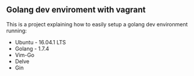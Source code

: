 ## Golang dev enviroment with vagrant

This is a project explaining how to easily setup a golang dev environment running:
* Ubuntu - 16.04.1 LTS
* Golang - 1.7.4
* Vim-Go
* Delve
* Gin
